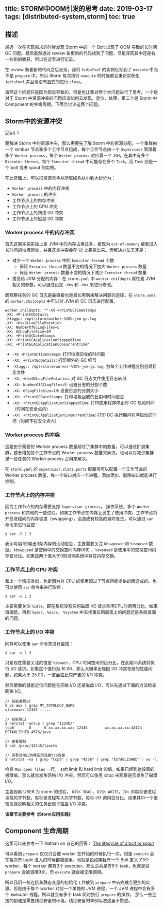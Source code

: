 title: STORM中OOM引发的思考
date: 2019-03-17
tags: [distributed-system,storm]
toc: true
---

## 描述
最近一次在实现需求的时候发现 Storm 中的一个 Bolt 出现了 OOM 导致的长时间 GC 问题。最后虽然通过 review 新更新的代码找到了问题，但是深究其中还是有一些别的收获，所以在这里进行记录。

在 review 新更新的代码之后发现，我将 `JedisPool` 的实例化写到了 `execute` 中而不是 `prepare` 中，所以 Storm 每次执行 `execute` 的时候都会重新实例化 `JedisPool` 并且也没有显式的进行 `close`。

虽然这个问题只是因为疏忽导致的，但是也让我对两个大问题进行了思考。一个是对于 Storm 中资源冲突的问题应该如何去发现、定位、处理，第二个是 Storm 中 Component 的生命周期。下面会讨论这两个问题。

## Storm中的资源冲突
![a4-1](/images/a4-1.png)

要解决 Storm 中的资源冲突，那么需要先了解 Storm 中的资源分配。一个集群由一个 nimbus 节点和多个工作节点组成，每个工作节点由一个 `Supervisor` 管理着多个 `Worker process`，每个 `Worker process` 对应着一个 `JVM`，在其中有多个 `Executor thread`。每个 `Executor thread` 中可能存在多个 `Task`。而 `Task` 则是一个 bolt 或者 spout 的实例。

在此基础上，可以把资源竞争从所属结构从小到大划分为：
* `Worker process` 中的内存冲突
* `Worker process` 的冲突
* 工作节点上的内存冲突
* 工作节点上的 CPU 冲突
* 工作节点上的网络 I/O 冲突
* 工作节点上的磁盘 I/O 冲突

### Worker process 中的内存冲突
首先这类冲突实际上是 JVM 中的内存占用过多，表现为 `out-of-memory` 或者进入长时间的垃圾回收，并且这类冲突会在 UI 上暴露出来。而解决办法无非是：

* 减少一个 `Worker process` 中的 `Executor thread` 个数
	* 保证 `Executor thread` 数量不变的情况下加大 `Worker process` 数量
	* 保证 `Worker process` 数量不变的情况下减少 `Executor thread` 数量
* 提高给 JVM 分配的内存：在 `storm.yaml` 中 `worker.childopts` 属性是 JVM 相关的参数，可以通过设定 `-Xms` 和 `-Xmx` 来进行修改。

而观察任务的 GC 日志是最直接也是最长用到来解决问题的途径，在 `storm.yaml` 的 `worker.childopts` 中可以对 JVM 的 GC 日志进行配置。

```
worker.childopts: ""-XX +PrintGCTimeStamps  
-XX: +PrintGCDetails
-Xloggc: /opt/storm/worker-%ID%-jvm-gc.log
-XX: +UseGCLogFileRotation
-XX: NumberOfGCLogFiles=5
-XX: GCLogFileSize=1M
-XX: +PrintGCDateStamps
-XX: +PrintGCApplicationStoppedTime
-XX: +PrintGCApplicationConsurrentTime"
```

* `-XX +PrintGCTimeStamps`: 打印垃圾回收的时间戳
* `-XX: +PrintGCDetails`: 打印额外的 GC 细节
* `-Xloggc: /opt/storm/worker-%ID%-jvm-gc.log`: 为每个工作进程分别创建日志文件
* `-XX: +UseGCLogFileRotation`: 对 GC 日志文件使用日志转储
* `-XX: NumberOfGCLogFiles=5`: 设置日志的分割个数
* `-XX: GCLogFileSize=1M`: 设置日志的分割大小
* `-XX: +PrintGCDateStamps`: 打印垃圾回收的日期和时间信息
* `-XX: +PrintGCApplicationStoppedTime`: 打印应用程序停止时 GC 启动时间（时间在安全点内）
* `-XX: +PrintGCApplicationConsurrentTime`: 打印 GC 执行期间程序启动的时间（时间不在安全点内）

### Worker process 的冲突
这是由于需要的 Worker process 数量超过了集群中的数量，可以通过扩展集群，或者增加每个工作节点的 Worker process 数量来解决。也可以对减少集群里一些任务的 Worker process 占用来解决。

在 `storm.yaml` 的 `supervisor.slots.ports` 配置项可以配置一个工作节点的 Worker process 数量，每一个端口对应一个进程。添加添加、删除端口就能进行控制。

### 工作节点上的内存冲突
因为工作节点的内存需要支撑 `Supervisor process`， 操作系统，多个 `Worker process` 和其他的一些进程。如果工作节点在内存上发生了使用冲突，工作节点将开启进程间的内存调度（swapping），会造成有较高的延时发生。可以通过 `sar` 命令来进行监控：

```shell
$ sar -S 1 3
``` 

表示每隔1秒输出3条内存的活动信息，主要需要关注 `kbswpused` 和 `%swpused` 数据。`kbswpused` 是使用中的交换空间内存(KB) ，`%swpused` 是使用中的交换空间内存百分比。如果这两个值大于0则说明系统中存在内存交换。

### 工作节点上的 CPU 冲突
和上一个情况类似，也是因为对 CPU 的使用超过了节点所能提供的而造成的。也可以使用 `sar` 命令来进行监控：

```shell
$ sar -u 1 3
```

主要需要关注 `%idle`，即在系统没有任何磁盘 I/O 请求空闲CPU时间百分比，如果值偏低。再到 `%user`，`%nice`， `%system` 中去找事应用层面上的问题还是系统层面的问题。

### 工作节点上的 I/O 冲突
同样可以使用 `sar` 命令来进行监控：

```shell
$ sar -u 1 3
```

只是现在需要关注的值是 `%iowait`，CPU 时间空闲的百分比，在此期间系统将执行 I/O 请求。如果这个值约为 10.00，那么大概率出现因 I/O 冲突导致的性能问题，如果大于 25.00，一定面临比较严重的 I/O 冲突。

然后要做的就是定位问题是在网络 I/O 还是磁盘 I/O，可以先通过下面的方法检查网络 I/O。

```shell
// 获取进程id
$ ps aux | grep MY_TOPOLOGY_NAME
stormuser 12345 .....

// 获取端口
$ netstat -antup | grep "12345/"
tcp6       0      0 xx.xx.xx.xx: 12345        xx.xx.xx.xx:42474       ESTABLISHED 4576/java

// 查看限制
$ cat /proc/12345/limits

// 查看该端口的稳定的连接tcp连接
$ netstat -na | grep "tcp6" | grep "4576" | grep "ESTABLISHED" | wc -l
```

检查 `Max open files` 一行， soft limit 和 hard limit 的值，如果已经到达设置的极限值，那么就会发生网络 I/O 冲突。然后可以使用 iotop 来观察是否发生了磁盘 I/O。

主要观察 USER 为 storm 的进程， `DISK READ` ，`DISK WRITE`，`IO>` 即每秒该进程读取的字节数，每秒该进程写入的字节数，每秒 I/O 调用百分比。如果其中一个值较高就说明相关的任务出现了磁盘 I/O 冲突。

**该章节主要参考《Storm应用实践》**

## Component 生命周期
这里可以先参考一下 Nathan on 自己的回答： [The lifecycle of a bolt or spout](https://groups.google.com/forum/#!msg/storm-user/com4JfU9aJ4/zImseAoiH2IJ)

可以看到 `prepare` 仅仅只会被 worker 在开始的时候执行一次，但是 `execute` 会在每次有 tuple 进入的时候都被调用。也就是说如果我有一个 Bolt 定义了3个 worker，每个 worker 都有3个 executer。那么总共是有9个 task，也就是说 `prepare` 会被调用9次，而 `execute` 就会被无限调用。

所以我们一些连接和静态变量的初始化工作放到 `prepare` 中去完成会更加的实惠。但是由于每个 worker 对应一个单独的 JVM 进程，一个 JVM 进程中会有多个 executor 线程，所以就会有多个 task 同时执行 `prepare` 的操作。
那么一些连接的创建是需要线程安全的环境，线程安全的单例写法这里不赘述。